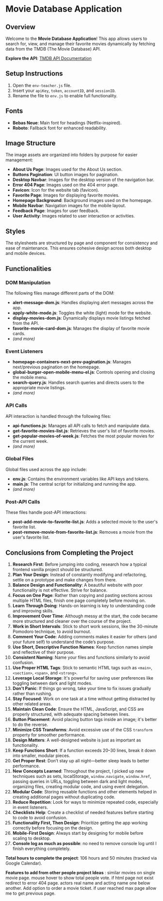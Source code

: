 # Movie Database Application

## Overview
Welcome to the **Movie Database Application**! This app allows users to search for, view, and manage their favorite movies dynamically by fetching data from the TMDB (The Movie Database) API.

**Explore the API**: [TMDB API Documentation](https://developer.themoviedb.org/reference/intro/getting-started)

## Setup Instructions
1. Open the `env-teacher.js` file.
2. Insert your `apiKey`, `token`, `accountID`, and `sessionID`.
3. Rename the file to `env.js` to enable full functionality.

## Fonts
- **Bebas Neue**: Main font for headings (Netflix-inspired).
- **Roboto**: Fallback font for enhanced readability.

## Image Structure
The image assets are organized into folders by purpose for easier management:
- **About Us Page**: Images used for the About Us section.
- **Buttons Pagination**: UI button images for pagination.
- **Desktop Navbar**: Images for the desktop version of the navigation bar.
- **Error 404 Page**: Images used on the 404 error page.
- **Favicon**: Icon for the website tab (favicon).
- **Favorite Page**: Images for displaying favorite movies.
- **Homepage Background**: Background images used on the homepage.
- **Mobile Navbar**: Navigation images for the mobile layout.
- **Feedback Page**: Images for user feedback.
- **User Activity**: Images related to user interaction or activities.

## Styles
The stylesheets are structured by page and component for consistency and ease of maintenance. This ensures cohesive design across both desktop and mobile devices.

## Functionalities

### DOM Manipulation
The following files manage different parts of the DOM:
- **alert-message-dom.js**: Handles displaying alert messages across the app.
- **apply-white-mode.js**: Toggles the white (light) mode for the website.
- **display-movies-dom.js**: Dynamically displays movie listings fetched from the API.
- **favorite-movie-card-dom.js**: Manages the display of favorite movie cards.
- *(and more)*

### Event Listeners
- **homepage-containers-next-prev-pagination.js**: Manages next/previous pagination on the homepage.
- **global-burger-open-mobile-menu-el.js**: Controls opening and closing the mobile menu.
- **search-query.js**: Handles search queries and directs users to the appropriate movie listings.
- *(and more)*

### API Calls
API interaction is handled through the following files:
- **api-functions.js**: Manages all API calls to fetch and manipulate data.
- **get-favorite-movies-list.js**: Retrieves the user's list of favorite movies.
- **get-popular-movies-of-week.js**: Fetches the most popular movies for the current week.
- *(and more)*

### Global Files
Global files used across the app include:
- **env.js**: Contains the environment variables like API keys and tokens.
- **main.js**: The central script for initializing and running the app.
- *(and more)*

### Post-API Calls
These files handle post-API interactions:
- **post-add-movie-to-favorite-list.js**: Adds a selected movie to the user's favorite list.
- **post-remove-movie-from-favorite-list.js**: Removes a movie from the user's favorite list.

## Conclusions from Completing the Project
1. **Research First**: Before jumping into coding, research how a typical frontend vanilla project should be structured.
2. **Plan Your Design**: Instead of constantly modifying and refactoring, settle on a prototype and make changes from there.
3. **Balance Design and Functionality**: A beautiful website with poor functionality is not effective. Strive for balance.
4. **Focus on One Page**: Rather than copying and pasting sections across multiple HTML files, finish one page completely before moving on.
5. **Learn Through Doing**: Hands-on learning is key to understanding code and improving skills.
6. **Improvement Over Time**: Although messy at the start, the code became more structured and cleaner over the course of the project.
7. **Work in Short Intervals**: Stick to short work sessions, like the 30-minute Pomodoro technique, to avoid burnout.
8. **Comment Your Code**: Adding comments makes it easier for others (and your future self) to understand the code’s purpose.
9. **Use Short, Descriptive Function Names**: Keep function names simple and reflective of their purpose.
10. **Consistent Naming**: Name your files and functions similarly to avoid confusion.
11. **Use Proper HTML Tags**: Stick to semantic HTML tags such as `<main>`, `<section>`, `<span>`, and `<strong>`.
12. **Leverage Local Storage**: It's powerful for saving user preferences like toggling between dark and light modes.
13. **Don't Panic**: If things go wrong, take your time to fix issues gradually rather than rushing.
14. **Stay Focused**: Work on one task at a time without getting distracted by other related areas.
15. **Maintain Clean Code**: Ensure the HTML, JavaScript, and CSS are properly structured, with adequate spacing between lines.
16. **Button Placement**: Avoid placing button tags inside an image; it's better to do the reverse.
17. **Minimize CSS Transforms**: Avoid excessive use of the CSS `transform` property for smoother performance.
18. **Design Matters**: A well-designed website is just as important as functionality.
19. **Keep Functions Short**: If a function exceeds 20–30 lines, break it down into smaller, modular pieces.
20. **Get Proper Rest**: Don’t stay up all night—better sleep leads to better performance.
21. **New Concepts Learned**: Throughout the project, I picked up new techniques such as sets, localStorage, `window.navigate`, `window.href`, passing queries in URLs, toggling between dark and light modes, organizing files, creating modular code, and using event delegation.
22. **Modular Code**: Storing reusable functions and other elements helped in creating additional pages without duplicating code.
23. **Reduce Repetition**: Look for ways to minimize repeated code, especially in event listeners.
24. **Checklists Help**: Create a checklist of needed features before starting to code to avoid confusion.
25. **Functionality First, Then Design**: Prioritize getting the app working correctly before focusing on the design.
26. **Mobile-First Design**: Always start by designing for mobile before scaling to desktop.
27. **Console log as much as possible**: no need to remove console log until I finish everything completely.

**Total hours to complete the project**: 106 hours and 50 minutes (tracked via Google Calendar).

**Features to add from other people project Ideas** : 
similar movies on single movie page.
mouse hover to show total people vote.
if html page not exist redirect to error 404 page.
actors real name and acting name one below another.
Add option to order a movie ticket.
if user reached max page allow me to get previous page.

